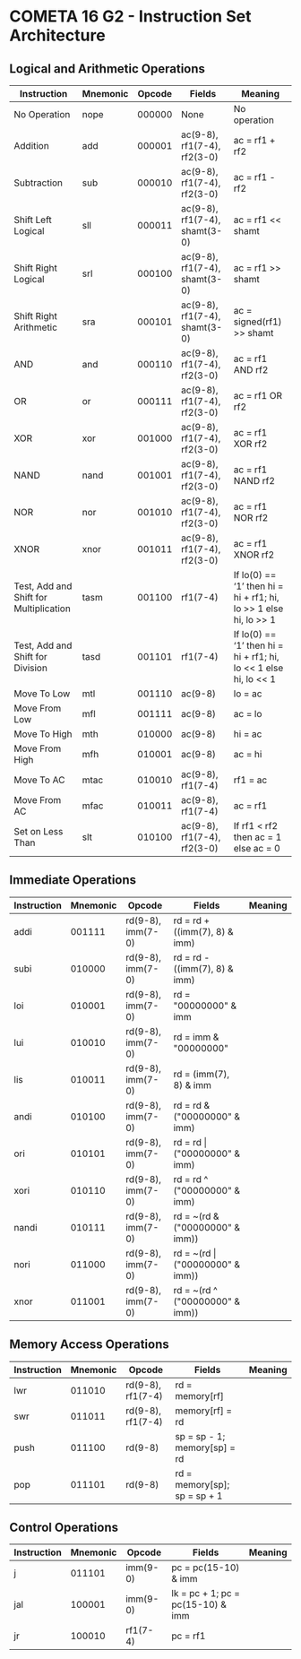 # COMETA 16 G2 - Instruction Set Architecture

## Logical and Arithmetic Operations
| Instruction | Mnemonic | Opcode | Fields | Meaning |
|-|-|-|-|-|
| No Operation                           | nope | 000000 | None | No operation |
| Addition                               | add  | 000001 | ac(9-8), rf1(7-4), rf2(3-0)   | ac = rf1 + rf2 |
| Subtraction                            | sub  | 000010 | ac(9-8), rf1(7-4), rf2(3-0)   | ac = rf1 - rf2 |
| Shift Left Logical                     | sll  | 000011 | ac(9-8), rf1(7-4), shamt(3-0) | ac = rf1 << shamt |
| Shift Right Logical                    | srl  | 000100 | ac(9-8), rf1(7-4), shamt(3-0) | ac = rf1 >> shamt |
| Shift Right Arithmetic                 | sra  | 000101 | ac(9-8), rf1(7-4), shamt(3-0) | ac = signed(rf1) >> shamt |
| AND                                    | and  | 000110 | ac(9-8), rf1(7-4), rf2(3-0)   | ac = rf1 AND rf2 |
| OR                                     | or   | 000111 | ac(9-8), rf1(7-4), rf2(3-0)   | ac = rf1 OR rf2 |
| XOR                                    | xor  | 001000 | ac(9-8), rf1(7-4), rf2(3-0)   | ac = rf1 XOR rf2 |
| NAND                                   | nand | 001001 | ac(9-8), rf1(7-4), rf2(3-0)   | ac = rf1 NAND rf2 |
| NOR                                    | nor  | 001010 | ac(9-8), rf1(7-4), rf2(3-0)   | ac = rf1 NOR rf2 |
| XNOR                                   | xnor | 001011 | ac(9-8), rf1(7-4), rf2(3-0)   | ac = rf1 XNOR rf2 |
| Test, Add and Shift for Multiplication | tasm | 001100 | rf1(7-4)                      | If lo(0) == ‘1’ then  hi = hi + rf1; hi, lo >> 1 else hi, lo >> 1 |
| Test, Add and Shift for Division       | tasd | 001101 | rf1(7-4)                      | If lo(0) == ‘1’ then  hi = hi + rf1; hi, lo << 1 else hi, lo << 1 | TODO MUDAR descrição
| Move To Low                            | mtl  | 001110 | ac(9-8)                       | lo = ac |
| Move From Low                          | mfl  | 001111 | ac(9-8)                       | ac = lo |
| Move To High                           | mth  | 010000 | ac(9-8)                       | hi = ac |
| Move From High                         | mfh  | 010001 | ac(9-8)                       | ac = hi |
| Move To AC                             | mtac | 010010 | ac(9-8), rf1(7-4)             | rf1 = ac |
| Move From AC                           | mfac | 010011 | ac(9-8), rf1(7-4)             | ac = rf1 |
| Set on Less Than                       | slt  | 010100 | ac(9-8), rf1(7-4), rf2(3-0)   | If rf1 < rf2 then ac = 1 else ac = 0 |

## Immediate Operations
| Instruction | Mnemonic | Opcode | Fields | Meaning |
|-|-|-|-|-|
| addi  | 001111 | rd(9-8), imm(7-0) | rd = rd + ((imm(7), 8) & imm) |
| subi  | 010000 | rd(9-8), imm(7-0) | rd = rd - ((imm(7), 8) & imm) |
| loi   | 010001 | rd(9-8), imm(7-0) | rd = "00000000" & imm |
| lui   | 010010 | rd(9-8), imm(7-0) | rd = imm & "00000000" |
| lis   | 010011 | rd(9-8), imm(7-0) | rd = (imm(7), 8) & imm |
| andi  | 010100 | rd(9-8), imm(7-0) | rd = rd & ("00000000" & imm) |
| ori   | 010101 | rd(9-8), imm(7-0) | rd = rd \| ("00000000" & imm) |
| xori  | 010110 | rd(9-8), imm(7-0) | rd = rd ^ ("00000000" & imm) |
| nandi | 010111 | rd(9-8), imm(7-0) | rd = ~(rd & ("00000000" & imm)) |
| nori  | 011000 | rd(9-8), imm(7-0) | rd = ~(rd \| ("00000000" & imm)) |
| xnor  | 011001 | rd(9-8), imm(7-0) | rd = ~(rd ^ ("00000000" & imm)) |

## Memory Access Operations
| Instruction | Mnemonic | Opcode | Fields | Meaning |
|-|-|-|-|-|
| lwr | 011010 | rd(9-8), rf1(7-4) | rd = memory[rf] |
| swr | 011011 | rd(9-8), rf1(7-4) | memory[rf] = rd |
| push | 011100 | rd(9-8) | sp = sp - 1; memory[sp] = rd |
| pop | 011101 | rd(9-8) | rd = memory[sp]; sp = sp + 1 |

## Control Operations
| Instruction | Mnemonic | Opcode | Fields | Meaning |
|-|-|-|-|-|
| j  | 011101 | imm(9-0) | pc = pc(15-10) & imm |
| jal| 100001 | imm(9-0) | lk = pc + 1; pc = pc(15-10) & imm |
| jr | 100010 | rf1(7-4) | pc = rf1 |
